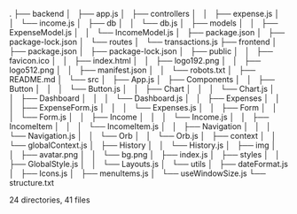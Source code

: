 .
├── backend
│   ├── app.js
│   ├── controllers
│   │   ├── expense.js
│   │   └── income.js
│   ├── db
│   │   └── db.js
│   ├── models
│   │   ├── ExpenseModel.js
│   │   └── IncomeModel.js
│   ├── package.json
│   ├── package-lock.json
│   └── routes
│       └── transactions.js
├── frontend
│   ├── package.json
│   ├── package-lock.json
│   ├── public
│   │   ├── favicon.ico
│   │   ├── index.html
│   │   ├── logo192.png
│   │   ├── logo512.png
│   │   ├── manifest.json
│   │   └── robots.txt
│   ├── README.md
│   └── src
│       ├── App.js
│       ├── Components
│       │   ├── Button
│       │   │   └── Button.js
│       │   ├── Chart
│       │   │   └── Chart.js
│       │   ├── Dashboard
│       │   │   └── Dashboard.js
│       │   ├── Expenses
│       │   │   ├── ExpenseForm.js
│       │   │   └── Expenses.js
│       │   ├── Form
│       │   │   └── Form.js
│       │   ├── Income
│       │   │   └── Income.js
│       │   ├── IncomeItem
│       │   │   └── IncomeItem.js
│       │   ├── Navigation
│       │   │   └── Navigation.js
│       │   └── Orb
│       │       └── Orb.js
│       ├── context
│       │   └── globalContext.js
│       ├── History
│       │   └── History.js
│       ├── img
│       │   ├── avatar.png
│       │   └── bg.png
│       ├── index.js
│       ├── styles
│       │   ├── GlobalStyle.js
│       │   └── Layouts.js
│       └── utils
│           ├── dateFormat.js
│           ├── Icons.js
│           ├── menuItems.js
│           └── useWindowSize.js
└── structure.txt

24 directories, 41 files
